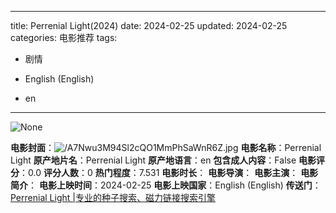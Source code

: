 
---
title: Perrenial Light(2024)
date: 2024-02-25
updated: 2024-02-25
categories: 电影推荐
tags:

- 剧情

- English (English)
- en
---

<img src="https://image.tmdb.org/t/p/originalNone" alt="None" title="None">

**电影封面**：<img src="https://image.tmdb.org/t/p/w200/A7Nwu3M94Sl2cQO1MmPhSaWnR6Z.jpg" alt="/A7Nwu3M94Sl2cQO1MmPhSaWnR6Z.jpg" title="/A7Nwu3M94Sl2cQO1MmPhSaWnR6Z.jpg">
**电影名称**：Perrenial Light
**原产地片名**：Perrenial Light
**原产地语言**：en
**包含成人内容**：False
**电影评分**：0.0
**评分人数**：0
**热门程度**：7.531
**电影时长**：
**电影导演**：
**电影主演**：
**电影简介**：
**电影上映时间**：2024-02-25
**电影上映国家**：English (English)
**传送门**：[Perrenial Light |专业的种子搜索、磁力链接搜索引擎](https://movie.amd794.com:2083/?search=Perrenial%20Light&ordering=&mode=match_phrase&page_size=10&page=1)

